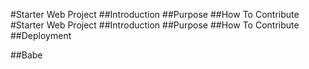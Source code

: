 #Starter Web Project ##Introduction ##Purpose ##How To Contribute
#Starter Web Project ##Introduction ##Purpose ##How To Contribute
##Deployment

##Babe
